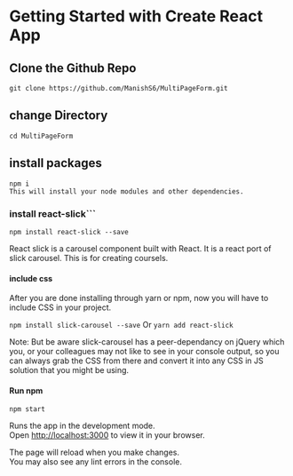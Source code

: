 # Getting Started with Create React App




## Clone the Github Repo

```
git clone https://github.com/ManishS6/MultiPageForm.git
```
## change Directory

```
cd MultiPageForm
```
## install packages

```
npm i
This will install your node modules and other dependencies.
```
### install react-slick```

 `npm install react-slick --save`
 
React slick is a carousel component built with React. It is a react port of  slick carousel. This is for creating coursels.

#### include css
 
After you are done installing through yarn or npm, now you will have to include CSS in your project.

`npm install slick-carousel --save` Or `yarn add react-slick`
 
Note: But be aware slick-carousel has a peer-dependancy on jQuery which you, or your colleagues may not like to see in your console output, so you can always grab the CSS from there and convert it into any CSS in JS solution that you might be using.
#### Run npm
 `npm start`

Runs the app in the development mode.\
Open [http://localhost:3000](http://localhost:3000) to view it in your browser.

The page will reload when you make changes.\
You may also see any lint errors in the console.
